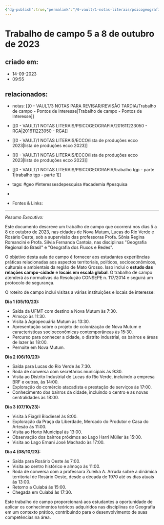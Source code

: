 ```yaml
---
{"dg-publish":true,"permalink":"/0-vault/1-notas-literais/psicogeografia/trabalho-de-campo-5-a-8-de-outubro-de-2023/","tags":["geo","interessesdepesquisa","academia","pesquisa"],"dgHomeLink":true,"dgShowLocalGraph":true,"dgShowFileTree":true,"dgEnableSearch":true,"noteIcon":""}
---
```


# Trabalho de campo 5 a 8 de outubro de 2023

## criado em: 
- 14-09-2023
- 09:55
## relacionados:
- notas: [[0 - VAULT/3 NOTAS PARA REVISAR/REVISÃO TARDIA/Trabalho de campo - Pontos de Interesse\|Trabalho de campo - Pontos de Interesse]]
- [[0 - VAULT/1 NOTAS LITERAIS/PSICOGEOGRAFIA/201611223050 - RGA\|201611223050 - RGA]]
- [[0 - VAULT/1 NOTAS LITERAIS/ECCO/lista de produções ecco 2023\|lista de produções ecco 2023]]
- [[0 - VAULT/1 NOTAS LITERAIS/ECCO/lista de produções ecco 2023\|lista de produções ecco 2023]]
- [[0 - VAULT/1 NOTAS LITERAIS/PSICOGEOGRAFIA/trabalho tgp - parte 1\|trabalho tgp - parte 1]]
- tags: #geo  #interessesdepesquisa #academia #pesquisa   
- 
 
- Fontes & Links: 
---

*Resumo Executivo:*

Este documento descreve um trabalho de campo que ocorrerá nos dias 5 a 8 de outubro de 2023, nas cidades de Nova Mutum, Lucas do Rio Verde e Rosário Oeste, sob a supervisão das professoras Profa. Sônia Regina Romancini e Profa. Silvia Fernanda Cantoia, nas disciplinas "Geografia Regional do Brasil" e "Geografia dos Fluxos e Redes".

O objetivo desta aula de campo é fornecer aos estudantes experiências práticas relacionadas aos aspectos territoriais, políticos, socioeconômicos, culturais e ambientais da região de Mato Grosso. Isso inclui o **estudo das relações campo-cidade** e **locais em escala global**. O trabalho de campo atenderá às normativas da Resolução CONSEPE n. 117/2014 e seguirá um protocolo de segurança.

O roteiro de campo inclui visitas a várias instituições e locais de interesse:

**Dia 1 (05/10/23):**
- Saída da UFMT com destino a Nova Mutum às 7:30.
- Almoço às 11:30.
- Visita à Agropecuária Mutum às 13:30.
- Apresentação sobre o projeto de colonização de Nova Mutum e características socioeconômicas contemporâneas às 15:30.
- Percurso para conhecer a cidade, o distrito industrial, os bairros e áreas de lazer às 18:00.
- Pernoite em Nova Mutum.

**Dia 2 (06/10/23):**
- Saída para Lucas do Rio Verde às 7:30.
- Roda de conversa com secretários municipais às 9:30.
- Visita ao Distrito Industrial de Lucas do Rio Verde, incluindo a empresa BRF e outras, às 14:00.
- Exploração do comércio atacadista e prestação de serviços às 17:00.
- Conhecimento dos bairros da cidade, incluindo o centro e as novas centralidades às 18:00.

**Dia 3 (07/10/23):**
- Visita à Fiagril Biodiesel às 8:00.
- Exploração da Praça da Liberdade, Mercado do Produtor e Casa do Artesão às 11:00.
- Visita ao Horto Municipal às 13:00.
- Observação dos bairros próximos ao Lago Harri Müller às 15:00.
- Visita ao Lago Ernani José Machado às 17:00.

**Dia 4 (08/10/23):**
- Saída para Rosário Oeste às 7:00.
- Visita ao centro histórico e almoço às 11:00.
- Roda de conversa com a professora Zuleika A. Arruda sobre a dinâmica territorial de Rosário Oeste, desde a década de 1970 até os dias atuais às 13:00.
- Retorno a Cuiabá às 15:00.
- Chegada em Cuiabá às 17:30.

Este trabalho de campo proporcionará aos estudantes a oportunidade de aplicar os conhecimentos teóricos adquiridos nas disciplinas de Geografia em um contexto prático, contribuindo para o desenvolvimento de suas competências na área.